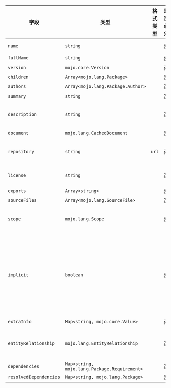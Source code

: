| 字段 | 类型 | 格式类型 | 是否必须 | 默认值 | 说明 |
|---|---|---|---|---|---|
| `name` | `string` |  | 否 |  | package name |
| `fullName` | `string` |  | 否 |  |  |
| `version` | `mojo.core.Version` |  | 否 |  |  |
| `children` | `Array<mojo.lang.Package>` |  | 否 |  |  |
| `authors` | `Array<mojo.lang.Package.Author>` |  | 否 |  |
| `summary` | `string` |  | 否 |  |
| `description` | `string` |  | 否 |  | A description of the package. |
| `document` | `mojo.lang.CachedDocument` |  | 否 |  |  |
| `repository` | `string` | `url` | 否 |  | URL of the package source repository. |
| `license` | `string` |  | 否 |  | The package license. |
| `exports` | `Array<string>` |  | 否 |  |  |
| `sourceFiles` | `Array<mojo.lang.SourceFile>` |  | 否 |  |  |
| `scope` | `mojo.lang.Scope` |  | 否 |  | package scope across all files |
| `implicit` | `boolean` |  | 否 |  | Whether the Package represents something directly written in source orit was implicitly generated by the parser. |
| `extraInfo` | `Map<string, mojo.core.Value>` |  | 否 |  |
| `entityRelationship` | `mojo.lang.EntityRelationship` |  | 否 |  | entity relationship analysis in the package |
| `dependencies` | `Map<string, mojo.lang.Package.Requirement>` |  | 否 |  |  |
| `resolvedDependencies` | `Map<string, mojo.lang.Package>` |  | 否 |  |  |
